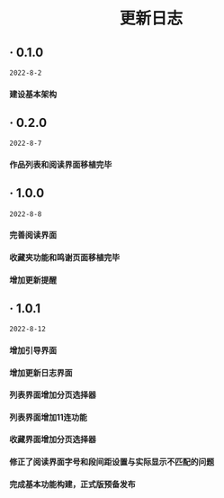 <h1 align="center">更新日志</h1>

##  · 0.1.0
`2022-8-2`

####    建设基本架构


##  · 0.2.0
`2022-8-7`

####    作品列表和阅读界面移植完毕


##  · 1.0.0
`2022-8-8`

####    完善阅读界面
####    收藏夹功能和鸣谢页面移植完毕
####    增加更新提醒


##  · 1.0.1
`2022-8-12`

####    增加引导界面
####    增加更新日志界面
####    列表界面增加分页选择器
####    列表界面增加11连功能
####    收藏界面增加分页选择器
####    修正了阅读界面字号和段间距设置与实际显示不匹配的问题
####    完成基本功能构建，正式版预备发布